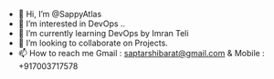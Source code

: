 - 👋 Hi, I’m @SappyAtlas
- 👀 I’m interested in DevOps ..
- 🌱 I’m currently learning DevOps by Imran Teli 
- 💞️ I’m looking to collaborate on Projects.
- 📫 How to reach me Gmail : saptarshibarat@gmail.com & Mobile : +917003717578

<!---
SappyAtlas/SappyAtlas is a ✨ special ✨ repository because its `README.md` (this file) appears on your GitHub profile.
You can click the Preview link to take a look at your changes.
--->
